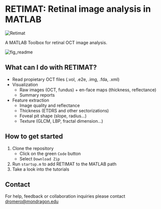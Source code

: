 # RETIMAT: Retinal image analysis in MATLAB

![Retimat](https://user-images.githubusercontent.com/50577357/198894032-562361f2-59ad-47cb-97a7-7e4e4907041b.png)

A MATLAB Toolbox for retinal OCT image analysis.

![fig_readme](https://user-images.githubusercontent.com/50577357/198825276-a70c2cc9-6fd4-408c-8adb-d9f7fcd8d6de.png)

## What can I do with RETIMAT?
- Read propietary OCT files (.vol, .e2e, .img, .fda, .xml)
- Visualization
    - Raw images (OCT, fundus) + en-face maps (thickness, reflectance)
    - Summary reports
- Feature extraction 
    - Image quality and reflectance
    - Thickness (ETDRS and other sectorizations)
    - Foveal pit shape (slope, radius...)
    - Texture (GLCM, LBP, fractal dimension...)

## How to get started
1. Clone the repository
    - Click on the green ``Code`` button
    - Select ``Download Zip``
2. Run ``startup.m`` to add RETIMAT to the MATLAB path
3. Take a look into the tutorials

## Contact
For help, feedback or collaboration inquiries please contact dromero@mondragon.edu
